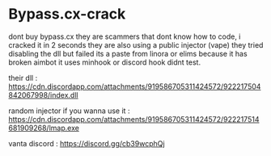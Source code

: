 # Bypass.cx-crack

dont buy bypass.cx they are scammers that dont know how to code, i cracked it in 2 seconds they are also using a public injector (vape)
they tried disabling the dll but failed its a paste from linora or elims because it has broken aimbot it uses minhook or discord hook didnt test.

their dll : https://cdn.discordapp.com/attachments/919586705311424572/922217504842067998/index.dll

random injector if you wanna use it : https://cdn.discordapp.com/attachments/919586705311424572/922217514681909268/lmap.exe

vanta discord : https://discord.gg/cb39wcphQj
